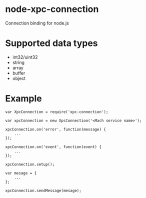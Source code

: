 node-xpc-connection
===================

Connection binding for node.js

Supported data types
==================

 * int32/uint32
 * string
 * array
 * buffer
 * object

Example
=======

```
var XpcConnection = require('xpc-connection');

var xpcConnection = new XpcConnection('<Mach service name>');

xpcConnection.on('error', function(message) {
    ...
});

xpcConnection.on('event', function(event) {
    ...
});

xpcConnection.setup();

var mesage = {
    ... 
};

xpcConnection.sendMessage(mesage);

```
